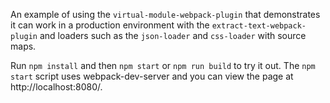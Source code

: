 An example of using the `virtual-module-webpack-plugin` that
demonstrates it can work in a production environment with
the `extract-text-webpack-plugin` and loaders such as the
`json-loader` and `css-loader` with source maps.

Run `npm install` and then `npm start` or `npm run build` to try it out.
The `npm start` script uses webpack-dev-server and you can view
the page at http://localhost:8080/.
